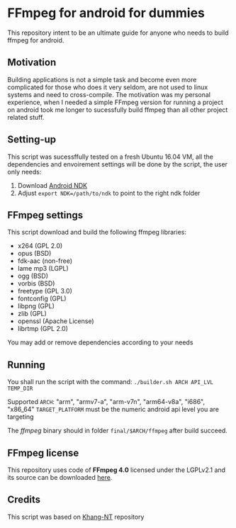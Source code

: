 # FFmpeg for android for dummies
This repository intent to be an ultimate guide for anyone who needs to build ffmpeg for android. 
## Motivation
 
Building applications is not a simple task and become even more complicated for those who does it very seldom, are not used to linux systems and need to cross-compile.
The motivation was my personal experience, when I needed a simple FFmpeg version for running a project on android took me longer to sucessfully build ffmpeg than all other project related stuff.

## Setting-up
 
This script was sucessffully tested on a fresh Ubuntu 16.04 VM, all the dependencies and envoirement settings will be done by the script, the user only needs:
1. Download [Android NDK](https://developer.android.com/ndk/downloads/)
2. Adjust ```export NDK=/path/to/ndk``` to point to the right ndk folder

## FFmpeg settings
This script download and build the following ffmpeg libraries:
* x264 (GPL 2.0)
* opus (BSD)
* fdk-aac (non-free)
* lame mp3 (LGPL)
* ogg (BSD)
* vorbis (BSD)
* freetype (GPL 3.0)
* fontconfig (GPL)
* libpng  (GPL)
* zlib (GPL)
* openssl (Apache License)
* librtmp (GPL 2.0)

You may add or remove dependencies according to your needs

## Running
You shall run the script with the command: 
```./builder.sh ARCH API_LVL TEMP_DIR```

Supported ```ARCH```:  "arm", "armv7-a", "arm-v7n", "arm64-v8a", "i686", "x86_64" ```TARGET_PLATFORM``` must be the numeric android api level you are targeting 

The *ffmpeg* binary should in folder ```final/$ARCH/ffmpeg``` after build succeed.

## FFmpeg license
This repository uses code of **FFmpeg 4.0** licensed under the LGPLv2.1 and its source can be downloaded [here](https://ffmpeg.org/releases/ffmpeg-4.0.tar.bz2).

## Credits
This script was based on [Khang-NT](https://github.com/Khang-NT/ffmpeg-binary-android) repository
